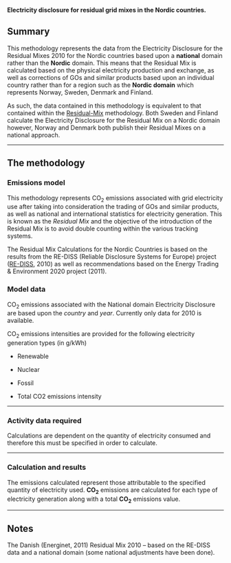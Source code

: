 **Electricity disclosure for residual grid mixes in the Nordic
countries.**

## Summary

This methodology represents the data from the Electricity Disclosure for
the Residual Mixes 2010 for the Nordic countries based upon a
**national** domain rather than the **Nordic** domain. This means that
the Residual Mix is calculated based on the physical electricity
production and exchange, as well as corrections of GOs and similar
products based upon an individual country rather than for a region such
as the **Nordic domain** which represents Norway, Sweden, Denmark and
Finland.

As such, the data contained in this methodology is equivalent to that
contained within the
[Residual-Mix](Nordic_Electricity_Residual_Mix_Disclosure_Nordic_Domain)
methodology. Both Sweden and Finland calculate the Electricity
Disclosure for the Residual Mix on a Nordic domain however, Norway and
Denmark both publish their Residual Mixes on a national approach.

-----

## The methodology

### Emissions model

This methodology represents CO<sub>2</sub> emissions associated with grid
electricity use after taking into consideration the trading of GOs and
similar products, as well as national and international statistics for
electricity generation. This is known as the *Residual Mix* and the
objective of the introduction of the Residual Mix is to avoid double
counting within the various tracking systems.

The Residual Mix Calculations for the Nordic Countries is based on the
results from the RE-DISS (Reliable Disclosure Systems for Europe)
project ([RE-DISS](http://www.reliable-disclosure.org), 2010) as well as
recommendations based on the Energy Trading & Environment 2020 project
(2011).

### Model data

CO<sub>2</sub> emissions associated with the National domain Electricity
Disclosure are based upon the *country* and *year*. Currently only data
for 2010 is available.

CO<sub>2</sub> emissions intensities are provided for the following electricity
generation types (in g/kWh)

  - Renewable

<!-- end list -->

  - Nuclear

<!-- end list -->

  - Fossil

<!-- end list -->

  - Total CO2 emissions intensity

-----

### Activity data required

Calculations are dependent on the quantity of electricity consumed and
therefore this must be specified in order to calculate.

-----

### Calculation and results

The emissions calculated represent those attributable to the specified
quantity of electricity used. **CO<sub>2</sub>** emissions are calculated for
each type of electricity generation along with a total **CO<sub>2</sub>**
emissions value.

-----

## Notes

The Danish (Energinet, 2011) Residual Mix 2010 – based on the RE-DISS
data and a national domain (some national adjustments have been done).
